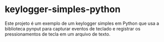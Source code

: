 # keylogger-simples-python
Este projeto é um exemplo de um keylogger simples em Python que usa a biblioteca pynput para capturar eventos de teclado e registrar os pressionamentos de tecla em um arquivo de texto.
